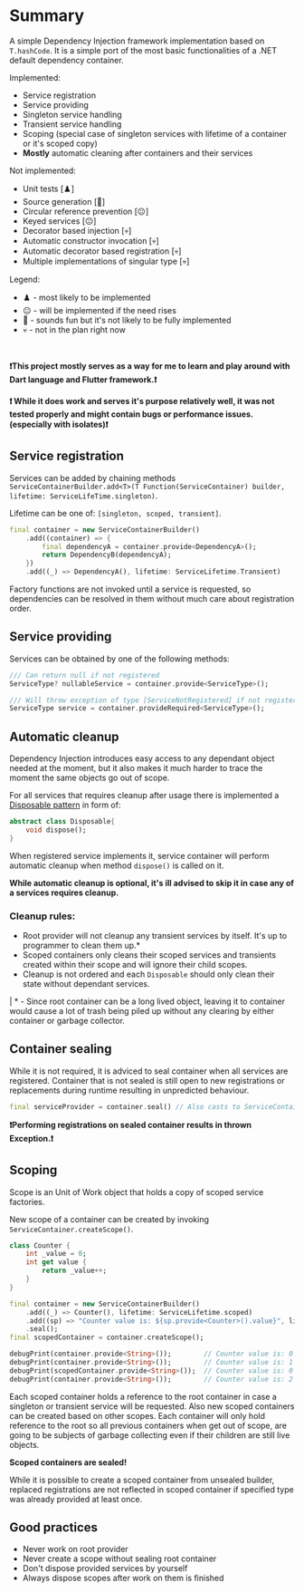 # Summary
A simple Dependency Injection framework implementation based on `T.hashCode`. It is a simple port of the most basic functionalities of a .NET default dependency container.

Implemented:
- Service registration
- Service providing
- Singleton service handling
- Transient service handling
- Scoping (special case of singleton services with lifetime of a container or it's scoped copy)
- **Mostly** automatic cleaning after containers and their services

Not implemented:
- Unit tests [♟️]
- Source generation [👾]
- Circular reference prevention [😐]
- Keyed services [😐]
- Decorator based injection [💀]
- Automatic constructor invocation [💀]
- Automatic decorator based registration [💀]
- Multiple implementations of singular type [💀]

Legend:
- ♟️ - most likely to be implemented
- 😐 - will be implemented if the need rises
- 👾 - sounds fun but it's not likely to be fully implemented
- 💀 - not in the plan right now

<br>

**❗This project mostly serves as a way for me to learn and play around with Dart language and Flutter framework.❗**

**❗ While it does work and serves it's purpose relatively well, it was not tested properly and might contain bugs or performance issues. (especially with isolates)❗**

## Service registration 
Services can be added by chaining methods `ServiceContainerBuilder.add<T>(T Function(ServiceContainer) builder, lifetime: ServiceLifeTime.singleton)`. 

Lifetime can be one of: `[singleton, scoped, transient]`.
```dart
final container = new ServiceContainerBuilder()
    .add((container) => {
        final dependencyA = container.provide<DependencyA>();
        return DependencyB(dependencyA);
    })
    .add((_) => DependencyA(), lifetime: ServiceLifetime.Transient)
```
Factory functions are not invoked until a service is requested, so dependencies can be resolved in them without much care about registration order.

## Service providing
Services can be obtained by one of the following methods:

```dart
/// Can return null if not registered
ServiceType? nullableService = container.provide<ServiceType>();

/// Will throw exception of type [ServiceNotRegistered] if not registered
ServiceType service = container.provideRequired<ServiceType>();
```

## Automatic cleanup
Dependency Injection introduces easy access to any dependant object needed at the moment, but it also makes it much harder to trace the moment the same objects go out of scope.

For all services that requires cleanup after usage there is implemented a [Disposable pattern](https://en.wikipedia.org/wiki/Dispose_pattern) in form of:
```dart
abstract class Disposable{
    void dispose();
}
```
When registered service implements it, service container will perform automatic cleanup when method `dispose()` is called on it.

**While automatic cleanup is optional, it's ill advised to skip it in case any of a services requires cleanup.**

### Cleanup rules:
- Root provider will not cleanup any transient services by itself. It's up to programmer to clean them up.*
- Scoped containers only cleans their scoped services and transients created within their scope and will ignore their child scopes.
- Cleanup is not ordered and each `Disposable` should only clean their state without dependant services.

| * - Since root container can be a long lived object, leaving it to container would cause a lot of trash being piled up without any clearing by either container or garbage collector.

## Container sealing
While it is not required, it is adviced to seal container when all services are registered. Container that is not sealed is still open to new registrations or replacements during runtime resulting in unpredicted behaviour.
```dart
final serviceProvider = container.seal() // Also casts to ServiceContainer;
```
**❗Performing registrations on sealed container results in thrown Exception.❗**
## Scoping
Scope is an Unit of Work object that holds a copy of scoped service factories.

New scope of a container can be created by invoking `ServiceContainer.createScope()`.
```dart
class Counter {
    int _value = 0;
    int get value {
        return _value++;
    }
}

final container = new ServiceContainerBuilder()
    .add((_) => Counter(), lifetime: ServiceLifetime.scoped)
    .add((sp) => "Counter value is: ${sp.provide<Counter>().value}", lifetime: ServiceLifetime.transient)
    .seal();
final scopedContainer = container.createScope();

debugPrint(container.provide<String>());        // Counter value is: 0
debugPrint(container.provide<String>());        // Counter value is: 1
debugPrint(scopedContainer.provide<String>());  // Counter value is: 0
debugPrint(container.provide<String>());        // Counter value is: 2

```
Each scoped container holds a reference to the root container in case a singleton or transient service will be requested. Also new scoped containers can be created based on other scopes. Each container will only hold reference to the root so all previous containers when get out of scope, are going to be subjects of garbage collecting even if their children are still live objects.

**Scoped containers are sealed!**

While it is possible to create a scoped container from unsealed builder, replaced registrations are not reflected in scoped container if specified type was already provided at least once.

## Good practices
- Never work on root provider
- Never create a scope without sealing root container
- Don't dispose provided services by yourself
- Always dispose scopes after work on them is finished